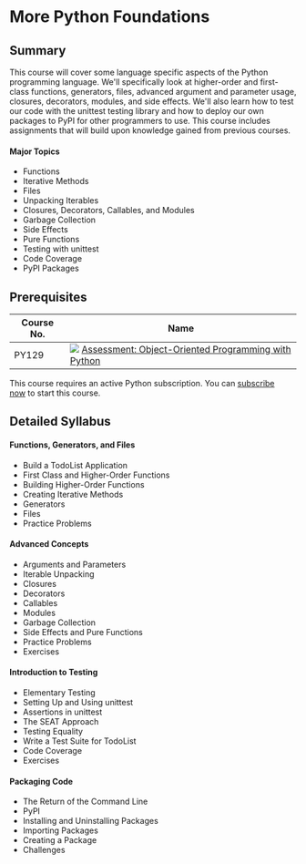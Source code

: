 # More Python Foundations

## Summary

This course will cover some language specific aspects of the Python programming language. We'll specifically look at higher-order and first-class functions, generators, files, advanced argument and parameter usage, closures, decorators, modules, and side effects. We'll also learn how to test our code with the unittest testing library and how to deploy our own packages to PyPI for other programmers to use. This course includes assignments that will build upon knowledge gained from previous courses.

#### Major Topics

- Functions
- Iterative Methods
- Files
- Unpacking Iterables
- Closures, Decorators, Callables, and Modules
- Garbage Collection
- Side Effects
- Pure Functions
- Testing with unittest
- Code Coverage
- PyPI Packages

## Prerequisites

|Course No.|Name|
|---|---|
|PY129|![](https://d24f1whwu8r3u4.cloudfront.net/assets/icons/assessment-d6a7b82d2af171d839b9b0ef8a4a24d1579dc8a5bf93b8b677e9a99c73dec9e2.svg) [Assessment: Object-Oriented Programming with Python](https://launchschool.com/courses/b3a6a7ae)|

This course requires an active Python subscription. You can [subscribe now](https://launchschool.com/subscription/python) to start this course.

## Detailed Syllabus

#### Functions, Generators, and Files

- Build a TodoList Application
- First Class and Higher-Order Functions
- Building Higher-Order Functions
- Creating Iterative Methods
- Generators
- Files
- Practice Problems

#### Advanced Concepts

- Arguments and Parameters
- Iterable Unpacking
- Closures
- Decorators
- Callables
- Modules
- Garbage Collection
- Side Effects and Pure Functions
- Practice Problems
- Exercises

#### Introduction to Testing

- Elementary Testing
- Setting Up and Using unittest
- Assertions in unittest
- The SEAT Approach
- Testing Equality
- Write a Test Suite for TodoList
- Code Coverage
- Exercises

#### Packaging Code

- The Return of the Command Line
- PyPI
- Installing and Uninstalling Packages
- Importing Packages
- Creating a Package
- Challenges